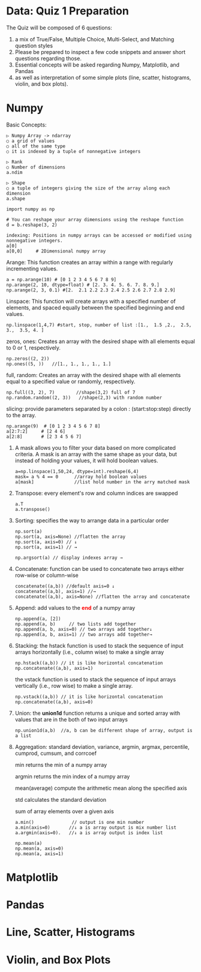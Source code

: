 # Data: Quiz 1 Preparation

 The Quiz will be composed of 6 questions:
 1. a mix of True/False, Multiple Choice, Multi-Select, and Matching question styles
 2. Please be prepared to inspect a few code snippets and answer short questions regarding those. 
 3. Essential concepts will be asked regarding Numpy, Matplotlib, and Pandas 
 4. as well as interpretation of some simple plots (line, scatter, histograms, violin, and box plots).

# Numpy

Basic Concepts:
```
▷ Numpy Array -> ndarray
○ a grid of values
○ all of the same type
○ it is indexed by a tuple of nonnegative integers

▷ Rank
○ Number of dimensions
a.ndim

▷ Shape
○ a tuple of integers giving the size of the array along each dimension
a.shape

import numpy as np

# You can reshape your array dimensions using the reshape function
d = b.reshape(3, 2)

indexing: Positions in numpy arrays can be accessed or modified using nonnegative integers.
a[0]
a[0,0]     # 2Dimensional numpy array
```
Arange: This function creates an array within a range with regularly incrementing values.
```
a = np.arange(10) # [0 1 2 3 4 5 6 7 8 9]
np.arange(2, 10, dtype=float) # [2. 3. 4. 5. 6. 7. 8. 9.]
np.arange(2, 3, 0.1) #[2.  2.1 2.2 2.3 2.4 2.5 2.6 2.7 2.8 2.9]
```
Linspace: This function will create arrays with a specified number of elements, and spaced equally between the specified beginning and end values.
```
np.linspace(1,4,7) #start, stop, number of list :[1.,  1.5 ,2.,  2.5, 3.,  3.5, 4. ]
```
zeros, ones: Creates an array with the desired shape with all elements equal to 0 or 1, respectively.
```
np.zeros((2, 2)) 
np.ones((5, ))   //[1., 1., 1., 1., 1.]
```
full, random: Creates an array with the desired shape with all elements equal to a specified value or randomly, respectively.
```
np.full((3, 2), 7)        //shape(3,2) full of 7                      
np.random.random((2, 3))   //shape(2,3) with random number
```
slicing: provide parameters separated by a colon : (start:stop:step) directly to the array.
```
np.arange(9)  # [0 1 2 3 4 5 6 7 8]
a[2:7:2]     # [2 4 6]
a[2:8]       # [2 3 4 5 6 7]
```

1. A mask allows you to filter your data based on more complicated criteria.
   A mask is an array with the same shape as your data, but instead of holding your values, it will hold boolean values.
   ```
   a=np.linspace(1,50,24, dtype=int).reshape(6,4)
   mask= a % 4 == 0      //array hold boolean values
   a[mask]               //list hold number in the arry matched mask
   ```
2. Transpose: every element's row and column indices are swapped
   ```
   a.T
   a.transpose()
   ```
3. Sorting: specifies the way to arrange data in a particular order
   ```
   np.sort(a)
   np.sort(a, axis=None) //flatten the array
   np.sort(a, axis=0) // ↓ 
   np.sort(a, axis=1) // →
   
   np.argsort(a) // display indexes array →
   ```
4. Concatenate: function can be used to concatenate two arrays either row-wise or column-wise
   ```
   concatenate((a,b)) //default axis=0 ↓ 
   concatenate((a,b), axis=1) //→
   concatenate((a,b), axis=None) //flatten the array and concatenate
   ```
5. Append: add values to the <span style="color:red"> **end** </span> of a numpy array
   ```
   np.append(a, [2])
   np.append(a, b)     // two lists add together
   np.append(a, b, axis=0) // two arrays add together↓
   np.append(a, b, axis=1) // two arrays add together→
   ```
6. Stacking: 
   the hstack function is used to stack the sequence of input arrays horizontally (i.e., column wise) to make a single array
   ```
   np.hstack((a,b)) // it is like horizontal concatenation
   np.concatenate((a,b), axis=1)
   ```
   the vstack function is used to stack the sequence of input arrays vertically (i.e., row wise) to make a single array.
   ```
   np.vstack((a,b)) // it is like horizontal concatenation
   np.concatenate((a,b), axis=0)
   ```
7. Union: the **union1d** function returns a unique and sorted array with values that are in the both of two input arrays
   ```
   np.union1d(a,b)  //a, b can be different shape of array, output is a list
   ```
8. Aggregation: standard deviation, variance, argmin, argmax, percentile, cumprod, cumsum, and corrcoef
   
   min returns the min of a numpy array
   
   argmin returns the min index of a numpy array
   
   mean(average) compute the arithmetic mean along the specified axis
   
   std calculates the standard deviation
   
   sum of array elements over a given axis
   ```
   a.min()              // output is one min number
   a.min(axis=0)       //↓ a is array output is mix number list
   a.argmin(axis=0).   //↓ a is array output is index list
   
   np.mean(a)
   np.mean(a, axis=0)
   np.mean(a, axis=1)
   ```


# Matplotlib

# Pandas

# Line, Scatter, Histograms

# Violin, and Box Plots
